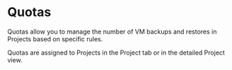 # Quotas

Quotas allow you to manage the number of VM backups and restores in Projects based on specific rules.

Quotas are assigned to Projects in the Project tab or in the detailed Project view.